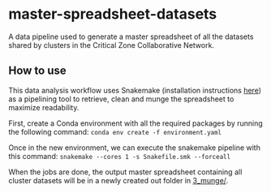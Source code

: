 # master-spreadsheet-datasets

A data pipeline used to generate a master spreadsheet of all the datasets shared by clusters in the Critical Zone Collaborative Network.

## How to use

This data analysis workflow uses Snakemake (installation instructions [here](https://snakemake.readthedocs.io/en/stable/getting_started/installation.html)) as a pipelining tool to retrieve, clean and munge the spreadsheet to maximize readability.

First, create a Conda environment with all the required packages by running the following command: `
conda env create -f environment.yaml
`

Once in the new environment, we can execute the snakemake pipeline with this command: `snakemake --cores 1 -s Snakefile.smk --forceall`

When the jobs are done, the output master spreadsheet containing all cluster datasets will be in a newly created out folder in [3_munge/](3_munge/).

